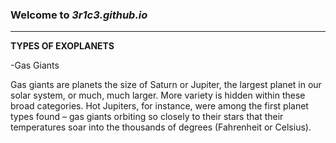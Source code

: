 ### Welcome to *3r1c3.github.io*
---
**TYPES OF EXOPLANETS**

-Gas Giants

Gas giants are planets the size of Saturn or Jupiter, the largest planet in our solar system, or much, much larger.
More variety is hidden within these broad categories. Hot Jupiters, for instance, were among the first planet types found – gas giants orbiting so closely to their stars that their temperatures soar into the thousands of degrees (Fahrenheit or Celsius).



